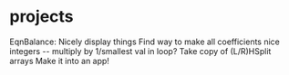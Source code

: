 # projects

EqnBalance:
  Nicely display things
    Find way to make all coefficients nice integers -- multiply by 1/smallest val in loop?
    Take copy of (L/R)HSplit arrays
  Make it into an app!
